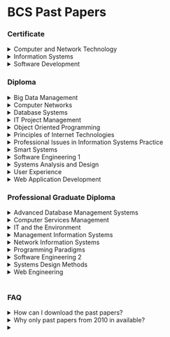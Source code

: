 # BCS Past Papers

### Certificate

<details>

<summary>Computer and Network Technology</summary>

| Year | Session   | Past Paper | Examiner Report |
| ---- | --------- | :--------: | :-------------: |
| 2024 | April     |     ✅     |       ✅        |
| 2023 | October   |     ✅     |       ✅        |
|      | April     |     ✅     |       ✅        |
| 2022 | October   |     ✅     |       ✅        |
|      | April     |     ✅     |       ✅        |
| 2021 | September |     ✅     |       ✅        |
|      | May       |     ✅     |       ✅        |
| 2020 | November  |     ✅     |       ❌        |
|      | March     |     ✅     |       ❌        |
| 2019 | September |     ✅     |       ❌        |
|      | March     |     ✅     |       ❌        |
| 2018 | September |     ✅     |       ❌        |
|      | March     |     ✅     |       ✅        |
| 2017 | September |     ✅     |       ✅        |
|      | March     |     ✅     |       ✅        |
| 2016 | September |     ✅     |       ✅        |
|      | March     |     ✅     |       ✅        |
| 2015 | September |     ✅     |       ✅        |
|      | March     |     ✅     |       ✅        |
| 2014 | September |     ✅     |       ✅        |
|      | April     |     ✅     |       ✅        |
| 2013 | September |     ✅     |       ✅        |
|      | April     |     ✅     |       ✅        |
| 2012 | September |     ✅     |       ✅        |
|      | March     |     ✅     |       ✅        |
| 2011 | September |     ✅     |       ✅        |
|      | April     |     ✅     |       ✅        |
| 2010 | October   |     ✅     |       ✅        |
|      | April     |     ✅     |       ✅        |

</details>

<details>

<summary>Information Systems</summary>

| Year | Session   | Past Paper | Examiner Report |
| ---- | --------- | :--------: | :-------------: |
| 2024 | April     |     ✅     |       ✅        |
| 2023 | October   |     ✅     |       ✅        |
|      | April     |     ✅     |       ✅        |
| 2022 | October   |     ✅     |       ✅        |
|      | April     |     ✅     |       ✅        |
| 2021 | September |     ✅     |       ✅        |
|      | May       |     ✅     |       ✅        |
| 2020 | November  |     ✅     |       ✅        |
|      | March     |     ✅     |       ✅        |
| 2019 | September |     ✅     |       ❌        |
|      | March     |     ✅     |       ❌        |
| 2018 | September |     ✅     |       ❌        |
|      | March     |     ✅     |       ❌        |
| 2017 | September |     ✅     |       ✅        |
|      | March     |     ✅     |       ✅        |
| 2016 | September |     ✅     |       ✅        |
|      | March     |     ✅     |       ✅        |
| 2015 | September |     ✅     |       ✅        |
|      | March     |     ✅     |       ✅        |
| 2014 | September |     ✅     |       ✅        |
|      | April     |     ✅     |       ✅        |
| 2013 | September |     ✅     |       ✅        |
|      | April     |     ✅     |       ✅        |
| 2012 | September |     ✅     |       ✅        |
|      | March     |     ✅     |       ✅        |
| 2011 | September |     ✅     |       ✅        |
|      | April     |     ✅     |       ✅        |
| 2010 | October   |     ✅     |       ✅        |
|      | April     |     ✅     |       ✅        |

</details>

<details>

<summary>Software Development</summary>

| Year | Session   | Past Paper | Examiner Report |
| ---- | --------- | :--------: | :-------------: |
| 2024 | April     |     ✅     |       ✅        |
| 2023 | October   |     ✅     |       ✅        |
|      | April     |     ✅     |       ✅        |
| 2022 | October   |     ✅     |       ✅        |
|      | April     |     ✅     |       ✅        |
| 2021 | September |     ✅     |       ✅        |
|      | May       |     ✅     |       ✅        |
| 2020 | November  |     ✅     |       ✅        |
|      | March     |     ✅     |       ✅        |
| 2019 | September |     ✅     |       ❌        |
|      | March     |     ✅     |       ❌        |
| 2018 | September |     ✅     |       ✅        |
|      | March     |     ✅     |       ❌        |
| 2017 | September |     ✅     |       ✅        |
|      | March     |     ✅     |       ✅        |
| 2016 | September |     ✅     |       ✅        |
|      | March     |     ✅     |       ✅        |
| 2015 | September |     ✅     |       ✅        |
|      | March     |     ✅     |       ✅        |
| 2014 | September |     ✅     |       ✅        |
|      | April     |     ✅     |       ✅        |
| 2013 | September |     ✅     |       ✅        |
|      | April     |     ✅     |       ✅        |
| 2012 | September |     ✅     |       ✅        |
|      | March     |     ✅     |       ✅        |
| 2011 | September |     ✅     |       ✅        |
|      | April     |     ✅     |       ✅        |
| 2010 | October   |     ✅     |       ✅        |
|      | April     |     ✅     |       ✅        |

</details>

### Diploma

<details>

<summary>Big Data Management</summary>

| Year | Session | Past Paper | Examiner Report |
| ---- | ------- | :--------: | :-------------: |
| 2024 | April   |     ✅     |       ✅        |
| 2023 | October |     ✅     |       ✅        |
|      | April   |     ✅     |       ✅        |
| 2022 | October |     ✅     |       ✅        |
|      | April   |     ✅     |       ✅        |
| 2021 | October |     ✅     |       ✅        |
|      | May     |     ✅     |       ✅        |

</details>

<details>

<summary>Computer Networks</summary>

| Year | Session   | Past Paper | Examiner Report |
| ---- | --------- | :--------: | :-------------: |
| 2024 | April     |     ✅     |       ✅        |
| 2023 | October   |     ✅     |       ✅        |
|      | April     |     ✅     |       ✅        |
| 2022 | October   |     ✅     |       ✅        |
|      | April     |     ✅     |       ✅        |
| 2021 | October   |     ✅     |       ❌        |
|      | May       |     ✅     |       ✅        |
| 2020 | November  |     ✅     |       ✅        |
|      | March     |     ✅     |       ✅        |
| 2019 | October   |     ✅     |       ✅        |
|      | March     |     ✅     |       ✅        |
| 2018 | September |     ✅     |       ✅        |
|      | March     |     ✅     |       ✅        |
| 2017 | September |     ✅     |       ✅        |
|      | March     |     ✅     |       ✅        |
| 2016 | September |     ✅     |       ✅        |
|      | March     |     ✅     |       ✅        |
| 2015 | September |     ✅     |       ✅        |
|      | March     |     ✅     |       ✅        |
| 2014 | September |     ✅     |       ✅        |
|      | April     |     ✅     |       ✅        |
| 2013 | September |     ✅     |       ✅        |
|      | April     |     ✅     |       ✅        |
| 2012 | September |     ✅     |       ✅        |
|      | April     |     ✅     |       ✅        |
| 2011 | September |     ✅     |       ✅        |
|      | April     |     ✅     |       ✅        |
| 2010 | September |     ✅     |       ✅        |
|      | April     |     ✅     |       ✅        |

</details>

<details>

<summary>Database Systems</summary>

| Year | Session   | Past Paper | Examiner Report |
| ---- | --------- | :--------: | :-------------: |
| 2024 | April     |     ✅     |       ✅        |
| 2023 | October   |     ✅     |       ✅        |
|      | April     |     ✅     |       ✅        |
| 2022 | October   |     ✅     |       ✅        |
|      | April     |     ✅     |       ✅        |
| 2021 | October   |     ✅     |       ✅        |
|      | May       |     ✅     |       ✅        |
| 2020 | November  |     ✅     |       ✅        |
|      | March     |     ✅     |       ❌        |
| 2019 | September |     ✅     |       ✅        |
|      | March     |     ✅     |       ✅        |
| 2018 | September |     ✅     |       ❌        |
|      | March     |     ✅     |       ✅        |
| 2017 | September |     ✅     |       ✅        |
|      | March     |     ✅     |       ✅        |
| 2016 | September |     ✅     |       ✅        |
|      | March     |     ✅     |       ✅        |
| 2015 | September |     ✅     |       ✅        |
|      | March     |     ✅     |       ✅        |
| 2014 | September |     ✅     |       ✅        |
|      | April     |     ✅     |       ✅        |
| 2013 | September |     ✅     |       ✅        |
|      | April     |     ✅     |       ✅        |
| 2012 | September |     ❌     |       ❌        |
|      | March     |     ✅     |       ✅        |
| 2011 | September |     ✅     |       ✅        |
|      | April     |     ✅     |       ✅        |
| 2010 | September |     ✅     |       ✅        |
|      | April     |     ✅     |       ✅        |

</details>

<details>

<summary>IT Project Management</summary>

| Year | Session   | Past Paper | Examiner Report |
| ---- | --------- | :--------: | :-------------: |
| 2024 | April     |     ✅     |       ✅        |
| 2023 | October   |     ✅     |       ✅        |
|      | April     |     ✅     |       ✅        |
| 2022 | October   |     ✅     |       ✅        |
|      | April     |     ✅     |       ❌        |
| 2021 | October   |     ✅     |       ✅        |
|      | May       |     ✅     |       ✅        |
| 2020 | November  |     ✅     |       ❌        |
|      | March     |     ✅     |       ✅        |
| 2019 | October   |     ✅     |       ✅        |
|      | March     |     ✅     |       ✅        |
| 2018 | September |     ✅     |       ✅        |
|      | March     |     ✅     |       ✅        |
| 2017 | September |     ✅     |       ✅        |
|      | March     |     ✅     |       ✅        |
| 2016 | September |     ✅     |       ✅        |
|      | March     |     ✅     |       ✅        |
| 2015 | September |     ✅     |       ✅        |
|      | March     |     ✅     |       ✅        |
| 2014 | September |     ✅     |       ✅        |
|      | April     |     ✅     |       ✅        |
| 2013 | September |     ✅     |       ✅        |
|      | April     |     ✅     |       ✅        |
| 2012 | September |     ✅     |       ✅        |
|      | April     |     ✅     |       ✅        |
| 2011 | September |     ✅     |       ✅        |
|      | April     |     ✅     |       ✅        |
| 2010 | September |     ✅     |       ✅        |
|      | April     |     ✅     |       ✅        |

</details>

<details>

<summary>Object Oriented Programming</summary>

| Year | Session   | Past Paper | Examiner Report |
| ---- | --------- | :--------: | :-------------: |
| 2024 | April     |     ✅     |       ✅        |
| 2023 | October   |     ✅     |       ✅        |
|      | April     |     ✅     |       ✅        |
| 2022 | October   |     ✅     |       ✅        |
|      | April     |     ✅     |       ✅        |
| 2021 | October   |     ✅     |       ✅        |
|      | May       |     ✅     |       ✅        |
| 2020 | November  |     ✅     |       ✅        |
|      | March     |     ✅     |       ✅        |
| 2019 | September |     ✅     |       ✅        |
|      | March     |     ✅     |       ✅        |
| 2018 | September |     ✅     |       ❌        |
|      | March     |     ❌     |       ✅        |
| 2017 | September |     ❌     |       ✅        |
|      | March     |     ❌     |       ❌        |
| 2016 | September |     ❌     |       ❌        |
|      | March     |     ✅     |       ✅        |
| 2015 | September |     ✅     |       ✅        |
|      | March     |     ✅     |       ✅        |
| 2014 | September |     ✅     |       ✅        |
|      | April     |     ✅     |       ✅        |
| 2013 | September |     ✅     |       ✅        |
|      | April     |     ✅     |       ✅        |
| 2012 | September |     ❌     |       ❌        |
|      | March     |     ✅     |       ✅        |
| 2011 | September |     ✅     |       ✅        |
|      | May       |     ✅     |       ✅        |
| 2010 | September |     ✅     |       ✅        |
|      | April     |     ✅     |       ✅        |

</details>

<details>

<summary>Principles of Internet Technologies</summary>

| Year | Session   | Past Paper | Examiner Report |
| ---- | --------- | :--------: | :-------------: |
| 2024 | April     |     ✅     |       ✅        |
| 2023 | April     |     ✅     |       ✅        |
| 2022 | April     |     ✅     |       ❌        |
| 2021 | May       |     ✅     |       ✅        |
| 2020 | November  |     ✅     |       ✅        |
|      | March     |     ✅     |       ✅        |
| 2019 | September |     ✅     |       ✅        |
| 2019 | March     |     ✅     |       ✅        |
| 2018 | March     |     ✅     |       ✅        |
| 2017 | March     |     ✅     |       ✅        |
| 2016 | March     |     ✅     |       ✅        |
| 2015 | March     |     ✅     |       ✅        |
| 2014 | April     |     ✅     |       ✅        |
| 2013 | April     |     ✅     |       ✅        |
| 2012 | March     |     ✅     |       ✅        |
| 2011 | May       |     ✅     |       ✅        |
| 2010 | April     |     ✅     |       ✅        |

</details>

<details>

<summary>Professional Issues in Information Systems Practice</summary>

| Year | Session   | Past Paper | Examiner Report |
| ---- | --------- | :--------: | :-------------: |
| 2024 | April     |     ✅     |       ✅        |
| 2023 | October   |     ✅     |       ✅        |
|      | April     |     ✅     |       ✅        |
| 2022 | October   |     ✅     |       ✅        |
|      | April     |     ✅     |       ❌        |
| 2021 | October   |     ✅     |       ✅        |
|      | May       |     ✅     |       ✅        |
| 2020 | November  |     ✅     |       ✅        |
|      | March     |     ✅     |       ✅        |
| 2019 | October   |     ✅     |       ✅        |
|      | March     |     ✅     |       ✅        |
| 2018 | September |     ✅     |       ✅        |
|      | March     |     ✅     |       ✅        |
| 2017 | September |     ✅     |       ✅        |
|      | March     |     ✅     |       ✅        |
| 2016 | September |     ✅     |       ✅        |
|      | March     |     ✅     |       ✅        |
| 2015 | September |     ✅     |       ✅        |
|      | March     |     ✅     |       ✅        |
| 2014 | September |     ✅     |       ✅        |
|      | April     |     ✅     |       ✅        |
| 2013 | September |     ✅     |       ✅        |
|      | April     |     ✅     |       ✅        |
| 2012 | September |     ✅     |       ✅        |
|      | March     |     ✅     |       ✅        |
| 2011 | September |     ✅     |       ✅        |
|      | April     |     ✅     |       ✅        |
| 2010 | September |     ✅     |       ✅        |
|      | April     |     ✅     |       ✅        |

</details>

<details>

<summary>Smart Systems</summary>

| Year | Session | Past Paper | Examiner Report |
| ---- | ------- | :--------: | :-------------: |
| 2024 | April   |     ✅     |       ✅        |
| 2023 | October |     ✅     |       ✅        |
|      | April   |     ✅     |       ✅        |
| 2022 | October |     ✅     |       ✅        |
|      | April   |     ✅     |       ❌        |
| 2021 | October |     ✅     |       ✅        |
|      | May     |     ✅     |       ✅        |

</details>

<details>

<summary>Software Engineering 1</summary>

| Year | Session  | Past Paper | Examiner Report |
| ---- | -------- | :--------: | :-------------: |
| 2024 | April    |     ✅     |       ✅        |
| 2023 | April    |     ✅     |       ✅        |
| 2022 | April    |     ✅     |       ✅        |
| 2021 | May      |     ✅     |       ✅        |
| 2020 | November |     ✅     |       ✅        |
|      | March    |     ✅     |       ✅        |
| 2019 | March    |     ✅     |       ✅        |
| 2018 | March    |     ✅     |       ✅        |
| 2017 | March    |     ✅     |       ✅        |
| 2016 | March    |     ✅     |       ✅        |
| 2015 | March    |     ✅     |       ✅        |
| 2014 | April    |     ✅     |       ✅        |
| 2013 | April    |     ❌     |       ❌        |
| 2012 | March    |     ✅     |       ✅        |
| 2011 | April    |     ✅     |       ✅        |
| 2010 | April    |     ✅     |       ✅        |

</details>

<details>

<summary>Systems Analysis and Design</summary>

| Year | Session   | Past Paper | Examiner Report |
| ---- | --------- | :--------: | :-------------: |
| 2024 | April     |     ✅     |       ✅        |
| 2023 | October   |     ✅     |       ✅        |
|      | April     |     ✅     |       ✅        |
| 2022 | October   |     ✅     |       ✅        |
|      | April     |     ✅     |       ❌        |
| 2021 | October   |     ✅     |       ✅        |
|      | May       |     ✅     |       ✅        |
| 2020 | November  |     ❌     |       ✅        |
|      | March     |     ❌     |       ❌        |
| 2019 | October   |     ❌     |       ❌        |
|      | March     |     ❌     |       ❌        |
| 2018 | September |     ✅     |       ✅        |
|      | March     |     ✅     |       ✅        |
| 2017 | September |     ✅     |       ✅        |
|      | March     |     ✅     |       ✅        |
| 2016 | September |     ✅     |       ✅        |
|      | March     |     ✅     |       ✅        |
| 2015 | September |     ✅     |       ✅        |
|      | March     |     ✅     |       ✅        |
| 2014 | September |     ✅     |       ✅        |
|      | April     |     ✅     |       ✅        |
| 2013 | September |     ✅     |       ✅        |
|      | April     |     ❌     |       ❌        |
| 2012 | September |     ❌     |       ❌        |
|      | March     |     ✅     |       ✅        |
| 2011 | September |     ✅     |       ✅        |
|      | April     |     ✅     |       ✅        |
| 2010 | September |     ❌     |       ❌        |
|      | April     |     ❌     |       ❌        |

</details>

<details>

<summary>User Experience</summary>

| Year | Session | Past Paper | Examiner Report |
| ---- | ------- | :--------: | :-------------: |
| 2024 | April   |     ✅     |       ✅        |
| 2023 | October |     ✅     |       ✅        |
|      | April   |     ✅     |       ✅        |
| 2022 | October |     ✅     |       ✅        |
|      | April   |     ✅     |       ✅        |
| 2021 | October |     ✅     |       ✅        |
|      | May     |     ✅     |       ✅        |

</details>

<details>

<summary>Web Application Development</summary>

| Year | Session | Past Paper | Examiner Report |
| ---- | ------- | :--------: | :-------------: |
| 2024 | April   |     ✅     |       ✅        |
| 2023 | October |     ✅     |       ✅        |
|      | April   |     ✅     |       ✅        |
| 2022 | October |     ✅     |       ✅        |
|      | April   |     ✅     |       ✅        |
| 2021 | October |     ✅     |       ✅        |
|      | May     |     ✅     |       ✅        |

</details>

### Professional Graduate Diploma

<details>

<summary>Advanced Database Management Systems</summary>

| Year | Session   | Past Paper | Examiner Report |
| ---- | --------- | :--------: | :-------------: |
| 2024 | April     |     ✅     |       ✅        |
| 2023 | October   |     ✅     |       ✅        |
|      | April     |     ✅     |       ✅        |
| 2022 | October   |     ✅     |       ✅        |
|      | April     |     ✅     |       ✅        |
| 2021 | October   |     ✅     |       ✅        |
|      | May       |     ✅     |       ✅        |
| 2020 | November  |     ✅     |       ❌        |
|      | March     |     ❌     |       ❌        |
| 2019 | September |     ❌     |       ❌        |
|      | March     |     ❌     |       ❌        |
| 2018 | September |     ❌     |       ❌        |
|      | March     |     ❌     |       ❌        |
| 2017 | September |     ❌     |       ❌        |
|      | March     |     ❌     |       ❌        |
| 2016 | September |     ❌     |       ❌        |
|      | March     |     ✅     |       ✅        |
| 2015 | September |     ✅     |       ✅        |
|      | March     |     ✅     |       ✅        |
| 2014 | September |     ✅     |       ✅        |
|      | April     |     ✅     |       ✅        |
| 2013 | September |     ✅     |       ✅        |
|      | April     |     ❌     |       ❌        |
| 2012 | September |     ❌     |       ❌        |
|      | March     |     ❌     |       ❌        |
| 2011 | September |     ❌     |       ❌        |
|      | April     |     ❌     |       ❌        |
| 2010 | October   |     ✅     |       ❌        |
|      | April     |     ✅     |       ❌        |

</details>

<details>

<summary>Computer Services Management</summary>

| Year | Session   | Past Paper | Examiner Report |
| ---- | --------- | :--------: | :-------------: |
| 2024 | April     |     ✅     |       ✅        |
| 2023 | October   |     ✅     |       ✅        |
|      | April     |     ✅     |       ✅        |
| 2022 | October   |     ✅     |       ✅        |
|      | April     |     ✅     |       ✅        |
| 2021 | October   |     ✅     |       ✅        |
|      | May       |     ✅     |       ✅        |
| 2020 | November  |     ✅     |       ✅        |
|      | March     |     ✅     |       ❌        |
| 2019 | September |     ✅     |       ✅        |
|      | March     |     ✅     |       ✅        |
| 2018 | September |     ✅     |       ✅        |
|      | March     |     ✅     |       ✅        |
| 2017 | September |     ✅     |       ✅        |
|      | March     |     ✅     |       ✅        |
| 2016 | September |     ✅     |       ✅        |
|      | March     |     ✅     |       ✅        |
| 2015 | September |     ✅     |       ✅        |
|      | March     |     ✅     |       ✅        |
| 2014 | September |     ✅     |       ❌        |
|      | April     |     ✅     |       ❌        |
| 2013 | September |     ✅     |       ❌        |
|      | April     |     ✅     |       ❌        |
| 2012 | September |     ✅     |       ❌        |
|      | March     |     ❌     |       ❌        |
| 2011 | September |     ❌     |       ❌        |
|      | April     |     ❌     |       ❌        |
| 2010 | October   |     ✅     |       ✅        |
|      | April     |     ✅     |       ✅        |

</details>

<details>

<summary>IT and the Environment</summary>

| Year | Session   | Past Paper | Examiner Report |
| ---- | --------- | :--------: | :-------------: |
| 2023 | October   |     ✅     |       ✅        |
| 2022 | October   |     ✅     |       ✅        |
| 2021 | October   |     ❌     |       ❌        |
| 2020 | November  |     ✅     |       ✅        |
| 2019 | September |     ✅     |       ✅        |
| 2018 | September |     ✅     |       ✅        |
| 2017 | September |     ✅     |       ✅        |
| 2016 | September |     ✅     |       ✅        |
| 2015 | October   |     ✅     |       ✅        |

</details>

<details>

<summary>Management Information Systems</summary>

| Year | Session   | Past Paper | Examiner Report |
| ---- | --------- | :--------: | :-------------: |
| 2024 | April     |     ✅     |       ✅        |
| 2023 | October   |     ✅     |       ✅        |
|      | April     |     ✅     |       ✅        |
| 2022 | October   |     ✅     |       ✅        |
|      | April     |     ✅     |       ✅        |
| 2021 | October   |     ✅     |       ✅        |
|      | May       |     ✅     |       ✅        |
| 2020 | November  |     ✅     |       ✅        |
|      | March     |     ✅     |       ❌        |
| 2019 | September |     ✅     |       ✅        |
|      | March     |     ✅     |       ✅        |
| 2018 | September |     ✅     |       ✅        |
|      | March     |     ✅     |       ❌        |
| 2017 | September |     ✅     |       ✅        |
|      | March     |     ✅     |       ✅        |
| 2016 | September |     ✅     |       ❌        |
|      | March     |     ✅     |       ✅        |
| 2015 | October   |     ✅     |       ✅        |
|      | March     |     ✅     |       ✅        |

</details>

<details>

<summary>Network Information Systems</summary>

| Year | Session  | Past Paper | Examiner Report |
| ---- | -------- | :--------: | :-------------: |
| 2024 | April    |     ✅     |       ✅        |
| 2023 | April    |     ✅     |       ✅        |
| 2022 | April    |     ✅     |       ❌        |
| 2021 | May      |     ✅     |       ✅        |
| 2020 | November |     ✅     |       ✅        |
|      | March    |     ✅     |       ✅        |
| 2019 | March    |     ✅     |       ❌        |
| 2018 | March    |     ✅     |       ❌        |
| 2017 | March    |     ✅     |       ✅        |
| 2016 | April    |     ✅     |       ✅        |
| 2015 | March    |     ✅     |       ✅        |

</details>

<details>

<summary>Programming Paradigms</summary>

| Year | Session  | Past Paper | Examiner Report |
| ---- | -------- | :--------: | :-------------: |
| 2024 | April    |     ✅     |       ✅        |
| 2023 | April    |     ✅     |       ✅        |
| 2022 | April    |     ✅     |       ❌        |
| 2021 | May      |     ✅     |       ✅        |
| 2020 | November |     ✅     |       ✅        |
|      | March    |     ✅     |       ✅        |
| 2019 | March    |     ✅     |       ✅        |
| 2018 | March    |     ✅     |       ✅        |
| 2017 | March    |     ✅     |       ✅        |
| 2016 | March    |     ✅     |       ✅        |
| 2015 | March    |     ✅     |       ✅        |

</details>

<details>

<summary>Software Engineering 2</summary>

| Year | Session   | Past Paper | Examiner Report |
| ---- | --------- | :--------: | :-------------: |
| 2024 | April     |     ✅     |       ✅        |
| 2023 | October   |     ✅     |       ✅        |
|      | April     |     ✅     |       ✅        |
| 2022 | October   |     ✅     |       ✅        |
|      | April     |     ✅     |       ✅        |
| 2021 | October   |     ✅     |       ✅        |
|      | May       |     ✅     |       ✅        |
| 2020 | November  |     ✅     |       ✅        |
|      | March     |     ✅     |       ✅        |
| 2019 | September |     ✅     |       ✅        |
|      | March     |     ✅     |       ✅        |
| 2018 | September |     ❌     |       ❌        |
|      | March     |     ❌     |       ❌        |
| 2017 | September |     ❌     |       ❌        |
|      | March     |     ❌     |       ❌        |
| 2016 | September |     ✅     |       ✅        |
|      | March     |     ✅     |       ✅        |
| 2015 | October   |     ✅     |       ✅        |
|      | March     |     ❌     |       ❌        |

</details>

<details>

<summary>Systems Design Methods</summary>

| Year | Session  | Past Paper | Examiner Report |
| ---- | -------- | :--------: | :-------------: |
| 2024 | April    |     ✅     |       ✅        |
| 2023 | April    |     ✅     |       ✅        |
| 2022 | April    |     ✅     |       ✅        |
| 2021 | May      |     ✅     |       ❌        |
| 2020 | November |     ✅     |       ✅        |
|      | March    |     ✅     |       ✅        |
| 2019 | March    |     ✅     |       ✅        |
| 2018 | March    |     ✅     |       ✅        |
| 2017 | March    |     ✅     |       ✅        |
| 2016 | March    |     ✅     |       ✅        |
| 2015 | March    |     ✅     |       ✅        |

</details>

<details>

<summary>Web Engineering</summary>

| Year | Session  | Past Paper | Examiner Report |
| ---- | -------- | :--------: | :-------------: |
| 2024 | April    |     ✅     |       ✅        |
| 2023 | April    |     ✅     |       ✅        |
| 2022 | April    |     ✅     |       ❌        |
| 2021 | May      |     ✅     |       ✅        |
| 2020 | November |     ✅     |       ✅        |
|      | March    |     ❌     |       ✅        |
| 2019 | March    |     ❌     |       ✅        |

</details>

<br>

### FAQ

<details>
<summary>How can I download the past papers?</summary>

Click on the green button titled 'Code'. From the drop down, select 'Download Zip'.

</details>

<details>
<summary>Why only past papers from 2010 in available?</summary>

This was a deliberate decision. BCS HEQ has gone through several syllabus revisions in the past two decades. Those old past papers are likely mostly outdated. Therefore they were omitted.

</details>

<details>
<summary></summary>

</details>
